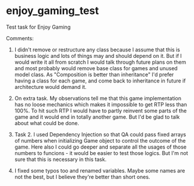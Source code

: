 # enjoy_gaming_test
Test task for Enjoy Gaming

Comments:
1. I didn't remove or restructure any class because I assume that this is business logic and lots of things may and should depend on it.
But if I would write it all from scratch I would talk through future plans on them and most probably would remove base class for games and unused model class. 
As "Composition is better than inheritance" I'd prefer having a class for each game, and come back to inheritance in future if architecture would demand it.

2. On extra task. My observations tell me that this game implementation has no loose mechanics which makes it impossible to get RTP less than 100%.
To hit such RTP I would have to partly reinvent some parts of the game and it would end in totally another game. But I'd be glad to talk about what could be done.

3. Task 2. I used Dependency Injection so that QA could pass fixed arrays of numbers when initializing Game object to control the outcome of the game.
Here also I could go deeper and separate all the usages of those numbers to funcions - it would be easier to test those logics. But I'm not sure that this is necessary in this task.

4. I fixed some typos too and renamed variables. Maybe some names are not the best, but I believe they're better than short ones. 